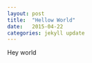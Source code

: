 ```yaml
---
layout: post
title:  "Hellow World"
date:   2015-04-22
categories: jekyll update
---
```


Hey world
